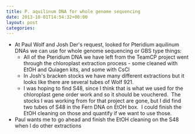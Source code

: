 ```yaml
---
title: P. aquilinum DNA for whole genome sequencing
date: 2013-10-01T14:54:32+00:00
layout: post
categories:
---
```

  * At Paul Wolf and Josh Der's request, looked for Pteridium aquilinum DNAs we can use for whole genome sequencing or GBS type things:
      * All of the Pteridium DNA we have left from the TeamCP project went through the chloroplast extraction process - some cleaned with EtOH and Quiagen kits, and some with CsCl
      * In Josh's bracken stocks we have many different extractions but it looks like there are several tubes of Wolf 921.
      * I was hoping to find S48, since I think that is what we used for the chloroplast gene order work and so it should be vouchered.  The stocks I was working from for that project are gone, but I did find two tubes of S48 in the Fern DNA on EtOH box.  I could finish the EtOH cleaning on those and quantify if we want to use those.
  * Paul wants me to go ahead and finish the EtOH cleaning on the S48 when I do other extractions

